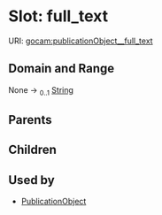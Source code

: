 
# Slot: full_text



URI: [gocam:publicationObject__full_text](https://w3id.org/gocam/publicationObject__full_text)


## Domain and Range

None &#8594;  <sub>0..1</sub> [String](types/String.md)

## Parents


## Children


## Used by

 * [PublicationObject](PublicationObject.md)
